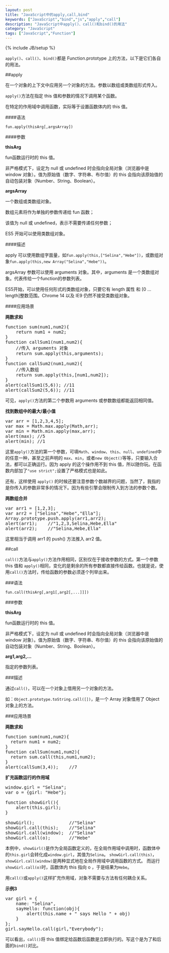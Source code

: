 ```yaml
---
layout: post
title: "JavaScript中的apply,call,bind"
keywords: ["JavaScript","bind","js","apply","call"]
description: "JavaScript中apply()、call()和bind()的用法"
category: "JavaScript"
tags: ["JavaScript","Function"]
---
```

{% include JB/setup %}

`apply()`、`call()`、`bind()`都是 Function.prototype 上的方法，以下是它们各自的用法。

##apply

在一个对象的上下文中应用另一个对象的方法。参数以数组或类数组形式传入。

`apply()`方法在<span class="txt">指定 this 值和参数的情况下调用某个函数。</span>

在特定的作用域中调用函数，实际等于设置函数体内的 this 值。

####语法

	fun.apply(thisArg[,argsArray])

####参数

**thisArg**

fun函数运行时的 this 值。

非严格模式下，设定为 null 或 undefined 时会指向全局对象（浏览器中是 window 对象）。值为原始值（数字、字符串、布尔值）的 this 会指向该原始值的自动包装对象（Number、String、Boolean）。

**argsArray**

一个数组或类数组对象。

数组元素将作为单独的参数传递给 fun 函数；

该值为 null 或 undefined，表示不需要传递任何参数；

ES5 开始可以使用类数组对象。

####描述

apply 可以使用数组字面量，如`fun.apply(this,["Selina","Hebe"])`，或数组对象`fun.apply(this,new Array("Selina","Hebe"))`。

argsArray 参数可以使用 arguments 对象。其中，arguments 是一个类数组对象。代表传给一个function的参数列表。

ES5开始，可以使用任何形式的类数组对象，只要它有 length 属性 和 [0 ... length]整数范围。Chrome 14 以及 IE9 仍然不接受类数组对象。

####应用场景

**两数求和**

<pre>
function sum(num1,num2){
	return num1 + num2;
}
function callSum1(num1,num2){
	//传入 arguments 对象
	return sum.apply(this,arguments);
}
function callSum2(num1,num2){
	//传入数组
	return sum.apply(this,[num1,num2]);
}
alert(callSum1(5,6)); //11
alert(callSum2(5,6)); //11
</pre>

可见，`apply()`方法的第二个参数用 arguments 或参数数组都能返回相同值。

**找到数组中的最大/最小值**

<pre>
var arr = [1,2,3,4,5];
var max = Math.max.apply(Math,arr);
var min = Math.min.apply(max,arr);
alert(max);	//5
alert(min);	//1
</pre>

这里`apply()`方法的第一个参数，可填`Math`、`window`、`this`、`null`、`undefined`中的任意一种，甚至之前声明的 `max`、`min`，或者`new Object()`等等，只要输入合法，都可以正确运行。因为 apply 的这个操作用不到 this 值，所以随你玩。在函数内部加了`"use strict";`设置了严格模式也是如此。

还有，这样使用 `apply()` 的时候还要注意参数个数越界的问题，当然了，我指的是你传入的参数非常多的情况下。因为有些引擎会限制传入到方法的参数个数。

**两数组合并**

<pre>
var arr1 = [1,2,3];
var arr2 = ["Selina","Hebe","Ella"];
Array.prototype.push.apply(arr1,arr2);
alert(arr1);	//"1,2,3,Selina,Hebe,Ella"
alert(arr2);	//"Selina,Hebe,Ella"
</pre>

这里相当于调用 arr1 的 push() 方法推入 arr2 值。

##call

`call()`方法与`apply()`方法作用相同，区别仅在于接收参数的方式。第一个参数 this 值和 `apply()`相同，变化的是剩余的所有参数都直接传给函数。也就是说，使用`call()`方法时，传给函数的参数必须逐个列举出来。

###语法

	fun.call(thisArg[,arg1[,arg2[,...]]])

###参数

**thisArg**

fun函数运行时的 this 值。

非严格模式下，设定为 null 或 undefined 时会指向全局对象（浏览器中是 window 对象）。值为原始值（数字、字符串、布尔值）的 this 会指向该原始值的自动包装对象（Number、String、Boolean）。

**arg1,arg2,...**

指定的参数列表。

###描述

通过`call()`，可以<span class="txt">在一个对象上借用另一个对象的方法。</span>

如：`Object.prototype.toString.call([])`，是一个 Array 对象借用了 Object 对象上的方法。

###应用场景

**两数求和**

<pre>
function sum(num1,num2){
  return num1 + num2;
}
function callSum(num1,num2){
  return sum.call(this,num1,num2);
}
alert(callSum(3,4));	//7
</pre>

**扩充函数运行的作用域**

<pre>
window.girl = "Selina";
var o = {girl: "Hebe"};

function showGirl(){
    alert(this.girl);
}

showGirl();				//"Selina"
showGirl.call(this);	//"Selina"
showGirl.call(window);	//"Selina"
showGirl.call(o);		//"Hebe"
</pre>

本例中，`showGirl()`是作为全局函数定义的，在全局作用域中调用时，函数体中的`this.girl`会转化成`window.girl`，其值为`Selina`。
`showGirl.call(this)`，`showGirl.call(window)`是两种显式地在全局作用域中调用函数的方式。
而运行`showGirl.call(o)`时，函数体内 this 指向 o ，于是结果为`Hebe`。

用`call()`或`apply()`这样扩充作用域，对象不需要与方法有任何耦合关系。

**示例3**

<pre>
var girl = {
    name: "Selina",
    sayHello: function(obj){
        alert(this.name + " says Hello " + obj)
    }
};
girl.sayHello.call(girl,"Everybody");
</pre>

可以看出，`call()`将 this 值绑定给函数后函数是立即执行的。写这个是为了和后面的`bind()`对比。